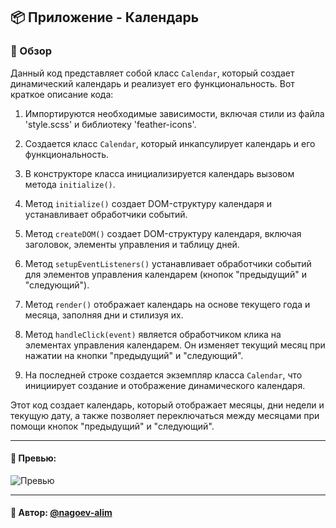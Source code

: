 ## 📦 Приложение - Календарь

### 🚀 Обзор
Данный код представляет собой класс `Calendar`, который создает динамический календарь и реализует его функциональность. Вот краткое описание кода:

1. Импортируются необходимые зависимости, включая стили из файла 'style.scss' и библиотеку 'feather-icons'.

2. Создается класс `Calendar`, который инкапсулирует календарь и его функциональность.

3. В конструкторе класса инициализируется календарь вызовом метода `initialize()`.

4. Метод `initialize()` создает DOM-структуру календаря и устанавливает обработчики событий.

5. Метод `createDOM()` создает DOM-структуру календаря, включая заголовок, элементы управления и таблицу дней.

6. Метод `setupEventListeners()` устанавливает обработчики событий для элементов управления календарем (кнопок "предыдущий" и "следующий").

7. Метод `render()` отображает календарь на основе текущего года и месяца, заполняя дни и стилизуя их.

8. Метод `handleClick(event)` является обработчиком клика на элементах управления календарем. Он изменяет текущий месяц при нажатии на кнопки "предыдущий" и "следующий".

9. На последней строке создается экземпляр класса `Calendar`, что инициирует создание и отображение динамического календаря.

Этот код создает календарь, который отображает месяцы, дни недели и текущую дату, а также позволяет переключаться между месяцами при помощи кнопок "предыдущий" и "следующий".

---

#### 🌄 Превью:

![Превью](https://lh3.googleusercontent.com/drive-viewer/AITFw-wyOMCF4dtXuIizrvGnx6xvZtxJxw2iFPAPSVTXJLxh0g_O04UOLFs2dqr_GwlCZNbh98YQA8A6JGNar6xH7_5W3d_Wzg=s1600)


-----

#### 🙌 Автор: [@nagoev-alim](https://github.com/nagoev-alim)

